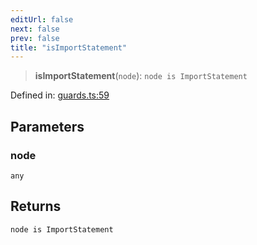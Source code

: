 ```yaml
---
editUrl: false
next: false
prev: false
title: "isImportStatement"
---
```


> **isImportStatement**(`node`): `node is ImportStatement`

Defined in: [guards.ts:59](https://github.com/rcs-agents/rcs-lang/blob/2886a07e868cf92f1e606ce6c904ff7e06f6aeb1/packages/ast/src/guards.ts#L59)

## Parameters

### node

`any`

## Returns

`node is ImportStatement`
